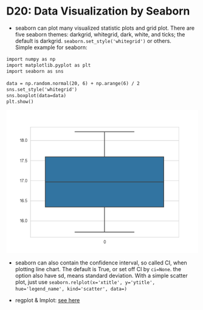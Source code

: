 # D20: Data Visualization by Seaborn

*	seaborn can plot many visualized statistic plots and grid plot. There are five seaborn themes: darkgrid, whitegrid, dark, white, and ticks; the default is darkgrid. `seaborn.set_style('whitegrid')` or others.<br>
Simple example for seaborn:<br>
```
import numpy as np
import matplotlib.pyplot as plt
import seaborn as sns

data = np.random.normal(20, 6) + np.arange(6) / 2
sns.set_style('whitegrid')
sns.boxplot(data=data)
plt.show()
```

![plot](figure1.png)

*	seaborn can also contain the confidence interval, so called CI, when plotting line chart. The default is True, or set off CI by `ci=None`. the option also have sd, means standard deviation. With a simple scatter plot, just use `seaborn.relplot(x='xtitle', y='ytitle', hue='legend_name', kind='scatter', data=)`

*	regplot & lmplot: [see here](https://seaborn.pydata.org/generated/seaborn.regplot.html)

